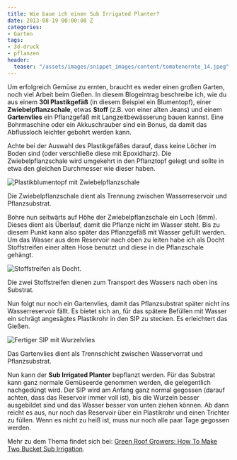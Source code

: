 ```yaml
---
title: Wie baue ich einen Sub Irrigated Planter?
date: 2013-08-19 00:00:00 Z
categories:
- Garten
tags:
- 3d-druck
- pflanzen
header:
  teaser: "/assets/images/snippet_images/content/tomatenernte_14.jpeg"
---
```


Um erfolgreich Gemüse zu ernten, braucht es weder einen großen Garten, noch viel Arbeit beim Gießen. In diesem Blogeintrag beschreibe ich, wie du aus einem **30l Plastikgefäß** (in diesem Beispiel ein Blumentopf), einer **Zwiebelpflanzschale**, etwas **Stoff** (z.B. von einer alten Jeans) und einem **Gartenvlies** ein Pflanzgefäß mit Langzeitbewässerung bauen kannst. Eine Bohrmaschine oder ein Akkuschrauber sind ein Bonus, da damit das Abflussloch leichter gebohrt werden kann.

Achte bei der Auswahl des Plastikgefäßes darauf, dass keine Löcher im Boden sind (oder verschließe diese mit Epoxidharz). Die Zwiebelpflanzschale wird umgekehrt in den Pflanztopf gelegt und sollte in etwa den gleichen Durchmesser wie dieser haben.

![Plastikblumentopf mit Zwiebelpflanzschale](/assets/images/snippet_images/content/plastikblumentopf-mit-zwiebelpflanzschale_14.jpeg "Plastikblumentopf mit Zwiebelpflanzschale")

Die Zwiebelpflanzschale dient als Trennung zwischen Wasserreservoir und Pflanzsubstrat.

Bohre nun seitwärts auf Höhe der Zwiebelpflanzschale ein Loch (6mm). Dieses dient als Überlauf, damit die Pflanze nicht im Wasser steht. Bis zu diesem Punkt kann also später das Pflanzgefäß mit Wasser gefüllt werden. Um das Wasser aus dem Reservoir nach oben zu leiten habe ich als Docht Stoffstreifen einer alten Hose benutzt und diese in die Pflanzschale gehängt.

![Stoffstreifen als Docht.](/assets/images/snippet_images/content/stoffstreifen-als-docht_7.jpeg "Stoffstreifen als Docht.")

Die zwei Stoffstreifen dienen zum Transport des Wassers nach oben ins Substrat.

Nun folgt nur noch ein Gartenvlies, damit das Pflanzsubstrat später nicht ins Wasserreservoir fällt. Es bietet sich an, für das spätere Befüllen mit Wasser ein schrägt angesägtes Plastikrohr in den SIP zu stecken. Es erleichtert das Gießen.

![Fertiger SIP mit Wurzelvlies](/assets/images/snippet_images/content/fertiger-sip-mit-wurzelvlies_4.jpeg "Fertiger SIP mit Wurzelvlies")

Das Gartenvlies dient als Trennschicht zwischen Wasservorrat und Pflanzsubstrat.

Nun kann der **Sub Irrigated Planter** bepflanzt werden. Für das Substrat kann ganz normale Gemüseerde genommen werden, die gelegentlich nachgedüngt wird. Der SIP wird am Anfang ganz normal gegossen (darauf achten, dass das Reservoir immer voll ist), bis die Wurzeln besser ausgebildet sind und das Wasser besser von unten ziehen können. Ab dann reicht es aus, nur noch das Reservoir über ein Plastikrohr und einen Trichter zu füllen. Wenn es nicht zu heiß ist, muss nur noch alle paar Tage gegossen werden.

Mehr zu dem Thema findet sich bei: [Green Roof Growers: How To Make Two Bucket Sub Irrigation](http://greenroofgrowers.blogspot.ch/2008/07/how-make-two-bucket-sub-irrigated.html "http://greenroofgrowers.blogspot.ch/2008/07/how-make-two-bucket-sub-irrigated.html").
